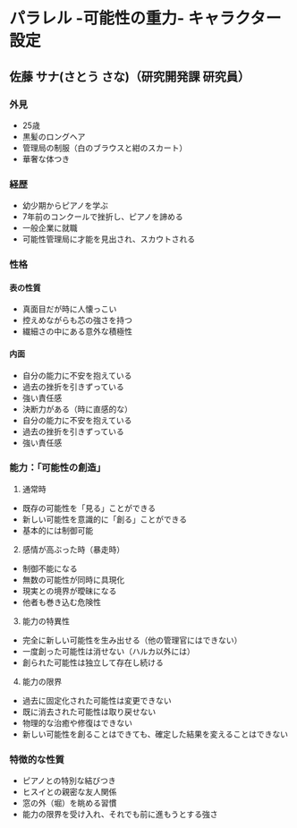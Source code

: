 # パラレル -可能性の重力- キャラクター設定

## 佐藤 サナ(さとう さな)（研究開発課 研究員）

### 外見
- 25歳
- 黒髪のロングヘア
- 管理局の制服（白のブラウスと紺のスカート）
- 華奢な体つき

### 経歴
- 幼少期からピアノを学ぶ
- 7年前のコンクールで挫折し、ピアノを諦める
- 一般企業に就職
- 可能性管理局に才能を見出され、スカウトされる

### 性格
#### 表の性質
- 真面目だが時に人懐っこい
- 控えめながらも芯の強さを持つ
- 繊細さの中にある意外な積極性

#### 内面
- 自分の能力に不安を抱えている
- 過去の挫折を引きずっている
- 強い責任感
- 決断力がある（時に直感的な）
- 自分の能力に不安を抱えている
- 過去の挫折を引きずっている
- 強い責任感

### 能力：「可能性の創造」
1. 通常時
- 既存の可能性を「見る」ことができる
- 新しい可能性を意識的に「創る」ことができる
- 基本的には制御可能

2. 感情が高ぶった時（暴走時）
- 制御不能になる
- 無数の可能性が同時に具現化
- 現実との境界が曖昧になる
- 他者も巻き込む危険性

3. 能力の特異性
- 完全に新しい可能性を生み出せる（他の管理官にはできない）
- 一度創った可能性は消せない（ハルカ以外には）
- 創られた可能性は独立して存在し続ける

4. 能力の限界
- 過去に固定化された可能性は変更できない
- 既に消去された可能性は取り戻せない
- 物理的な治癒や修復はできない
- 新しい可能性を創ることはできても、確定した結果を変えることはできない

### 特徴的な性質
- ピアノとの特別な結びつき
- ヒスイとの親密な友人関係
- 窓の外（堀）を眺める習慣
- 能力の限界を受け入れ、それでも前に進もうとする強さ

